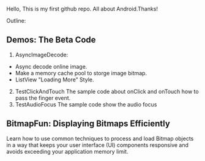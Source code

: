 Hello, This is my first github repo.
All about Android.Thanks!

Outline:
## Demos: The Beta Code
1. AsyncImageDecode:
 * Async decode online image.   
 * Make a memory cache pool to storge image bitmap.
 * ListView "Loading More" Style.
2. TestClickAndTouch
   The sample code about onClick and onTouch how to pass the finger event.
3. TestAudioFocus
   The sample code show the audio focus

## BitmapFun: Displaying Bitmaps Efficiently
Learn how to use common techniques to process and load Bitmap objects in a way that keeps your user interface (UI) components responsive and avoids exceeding your application memory limit. 
